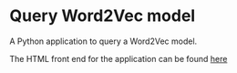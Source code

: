 # Query Word2Vec model

A Python application to query a Word2Vec model.

The HTML front end for the application can be found [here](https://khemnavet.github.io/CS598DM/front/index.html)

